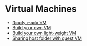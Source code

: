 # Virtual Machines

* [Ready-made VM](ready-made_vm.md)
* [Build your own VM](build_your_own_vm.md)
* [Build your own light-weight VM](build_your_own_lightweight_vm.md)
* [Sharing host folder with guest VM](sharing_host_folder_with_guest_vm.md)